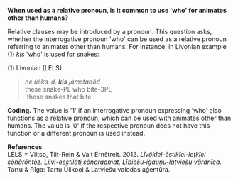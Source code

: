 **When used as a relative pronoun, is it common to use 'who' for animates other than humans?**

Relative clauses may be introduced by a pronoun. This question asks, whether the interrogative pronoun 'who' can be used as a relative pronoun referring to animates other than humans. For instance, in Livonian example (1) *kis* 'who' is used for snakes:

(1) Livonian (LELS)<br/>
>*ne ūška-d, **kis** jāmstabõd*<br/>
>these snake-PL who bite-3PL<br/>
>'these snakes that bite'

**Coding.** The value is '1' if an interrogative pronoun expressing 'who' also functions as a relative pronoun, which can be used with animates other than humans. The value is '0' if the respective pronoun does not have this function or a different pronoun is used instead. 

**References**<br/>
LELS = Viitso, Tiit-Rein & Valt Ernštreit. 2012. *Līvõkīel-ēstikīel-lețkīel sõnārōntõz. Liivi-eestiläti sõnaraamat. Lībiešu-igauņu-latviešu vārdnīca.* Tartu & Rīga: Tartu Ülikool & Latviešu valodas aģentūra.
